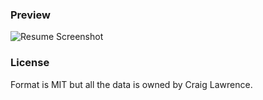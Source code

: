 ### Preview
![Resume Screenshot](/resume_preview.png)

### License
Format is MIT but all the data is owned by Craig Lawrence.
